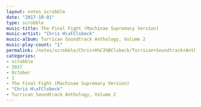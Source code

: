 ```yaml
---
layout: notes_scrobble
date: "2017-10-01"
type: scrobble
music-title: The Final Fight (Machinae Supremacy Version)
music-artist: "Chris H\xFClsbeck"
music-album: Turrican Soundtrack Anthology, Volume 2
music-play-count: "1"
permalink: /notes/scrobble/Chris+H%C3%BClsbeck/Turrican+Soundtrack+Anthology%2C+Volume+2/f78f6559f1bf18691b32dac39fa9967ab44c7063.html
categories:
- scrobble
- 2017
- October
- 1
- The Final Fight (Machinae Supremacy Version)
- "Chris H\xFClsbeck"
- Turrican Soundtrack Anthology, Volume 2
---
```

